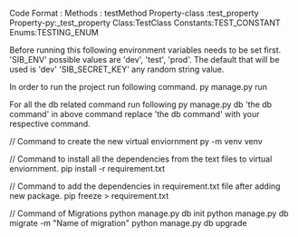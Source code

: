 Code Format :
Methods : testMethod
Property-class :test_property
Property-py:_test_property
Class:TestClass
Constants:TEST_CONSTANT
Enums:TESTING_ENUM


Before running this following environment variables needs to be set first.
    'SIB_ENV' possible values are 'dev', 'test', 'prod'. The default that will be used is 'dev'
    'SIB_SECRET_KEY' any random string value.

In order to run the project run following command.
    py manage.py run

For all the db related command run following
    py manage.py db 'the db command'
in above command replace 'the db command' with your respective command.



// Command to create the new virtual enviornment
py -m venv venv


// Command to install all the dependencies from the text files to virtual enviornment.
pip install -r requirement.txt


// Command to add the dependencies in requirement.txt file after adding new package.
pip freeze > requirement.txt


// Command of Migrations
python manage.py db init 
python manage.py db migrate -m "Name of migration"
python manage.py db upgrade
